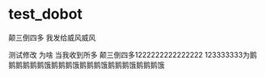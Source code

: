 # test_dobot

颠三倒四多
我发给威风威风

测试修改
为啥
当我收到所多
颠三倒四多1222222222222222
123333333为鹅鹅鹅鹅鹅鹅饿鹅鹅鹅饿鹅鹅鹅饿鹅鹅鹅饿鹅鹅鹅饿
